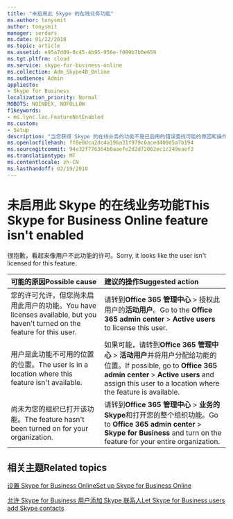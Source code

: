 ```yaml
---
title: "未启用此 Skype 的在线业务功能"
ms.author: tonysmit
author: tonysmit
manager: serdars
ms.date: 01/22/2018
ms.topic: article
ms.assetid: e95a7d09-0c45-4b95-956e-f099b7b0e659
ms.tgt.pltfrm: cloud
ms.service: skype-for-business-online
ms.collection: Adm_Skype4B_Online
ms.audience: Admin
appliesto:
- Skype for Business
localization_priority: Normal
ROBOTS: NOINDEX, NOFOLLOW
f1keywords:
- ms.lync.lac.FeatureNotEnabled
ms.custom:
- Setup
description: "当您获得 Skype 的在线业务的功能不是已启用的错误查找可能的原因和操作建议。 "
ms.openlocfilehash: ff8e8dca2dc4a196a31f979c6aced400d5a7b194
ms.sourcegitcommit: 94e32f776364b0aaefe2d2d72062ec1c249eaef3
ms.translationtype: MT
ms.contentlocale: zh-CN
ms.lasthandoff: 02/19/2018
---
```

# <a name="this-skype-for-business-online-feature-isnt-enabled"></a><span data-ttu-id="5b1f1-103">未启用此 Skype 的在线业务功能</span><span class="sxs-lookup"><span data-stu-id="5b1f1-103">This Skype for Business Online feature isn't enabled</span></span>

<span data-ttu-id="5b1f1-104">很抱歉，看起来像用户不此功能的许可。</span><span class="sxs-lookup"><span data-stu-id="5b1f1-104">Sorry, it looks like the user isn't licensed for this feature.</span></span>
  
|<span data-ttu-id="5b1f1-105">**可能的原因**</span><span class="sxs-lookup"><span data-stu-id="5b1f1-105">**Possible cause**</span></span>|<span data-ttu-id="5b1f1-106">**建议的操作**</span><span class="sxs-lookup"><span data-stu-id="5b1f1-106">**Suggested action**</span></span>|
|:-----|:-----|
|<span data-ttu-id="5b1f1-107">您的许可允许，但您尚未启用此用户的功能。</span><span class="sxs-lookup"><span data-stu-id="5b1f1-107">You have licenses available, but you haven't turned on the feature for this user.</span></span>  <br/> |<span data-ttu-id="5b1f1-108">请转到**Office 365 管理中心** > 授权此用户的**活动用户**。</span><span class="sxs-lookup"><span data-stu-id="5b1f1-108">Go to the **Office 365 admin center** > **Active users** to license this user.</span></span> <br/> |
|<span data-ttu-id="5b1f1-109">用户是此功能不可用的位置的位置。</span><span class="sxs-lookup"><span data-stu-id="5b1f1-109">The user is in a location where this feature isn't available.</span></span>  <br/> |<span data-ttu-id="5b1f1-110">如果可能，请转到**Office 365 管理中心** > **活动用户**并将用户分配给功能的位置。</span><span class="sxs-lookup"><span data-stu-id="5b1f1-110">If possible, go to **Office 365 admin center** > **Active users** and assign this user to a location where the feature is available.</span></span> <br/> |
|<span data-ttu-id="5b1f1-111">尚未为您的组织已打开该功能。</span><span class="sxs-lookup"><span data-stu-id="5b1f1-111">The feature hasn't been turned on for your organization.</span></span>  <br/> |<span data-ttu-id="5b1f1-112">请转到**Office 365 管理中心** > **业务的 Skype**和打开您的整个组织功能。</span><span class="sxs-lookup"><span data-stu-id="5b1f1-112">Go to **Office 365 admin center** > **Skype for Business** and turn on the feature for your entire organization.</span></span> <br/> |
   
## <a name="related-topics"></a><span data-ttu-id="5b1f1-113">相关主题</span><span class="sxs-lookup"><span data-stu-id="5b1f1-113">Related topics</span></span>
[<span data-ttu-id="5b1f1-114">设置 Skype for Business Online</span><span class="sxs-lookup"><span data-stu-id="5b1f1-114">Set up Skype for Business Online</span></span>](set-up-skype-for-business-online.md)

[<span data-ttu-id="5b1f1-115">允许 Skype for Business 用户添加 Skype 联系人</span><span class="sxs-lookup"><span data-stu-id="5b1f1-115">Let Skype for Business users add Skype contacts</span></span>](let-skype-for-business-users-add-skype-contacts.md)
